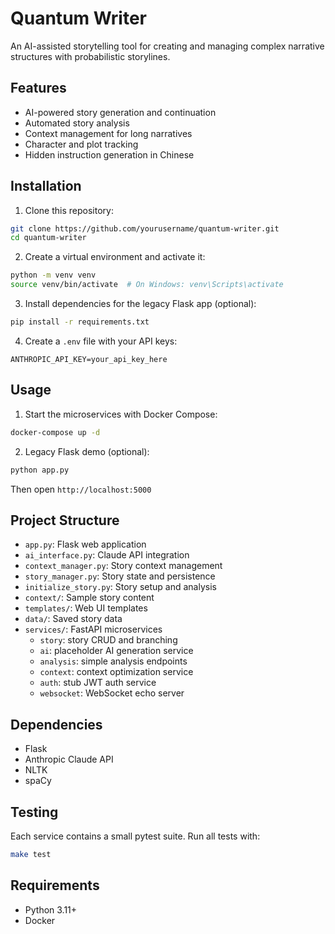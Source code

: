 # Quantum Writer

An AI-assisted storytelling tool for creating and managing complex narrative structures with probabilistic storylines.

## Features

- AI-powered story generation and continuation
- Automated story analysis
- Context management for long narratives
- Character and plot tracking
- Hidden instruction generation in Chinese

## Installation

1. Clone this repository:
```bash
git clone https://github.com/yourusername/quantum-writer.git
cd quantum-writer
```

2. Create a virtual environment and activate it:
```bash
python -m venv venv
source venv/bin/activate  # On Windows: venv\Scripts\activate
```

3. Install dependencies for the legacy Flask app (optional):
```bash
pip install -r requirements.txt
```

4. Create a `.env` file with your API keys:
```
ANTHROPIC_API_KEY=your_api_key_here
```

## Usage

1. Start the microservices with Docker Compose:
```bash
docker-compose up -d
```

2. Legacy Flask demo (optional):
```bash
python app.py
```
Then open `http://localhost:5000`

## Project Structure

- `app.py`: Flask web application
- `ai_interface.py`: Claude API integration
- `context_manager.py`: Story context management
- `story_manager.py`: Story state and persistence
- `initialize_story.py`: Story setup and analysis
- `context/`: Sample story content
- `templates/`: Web UI templates
- `data/`: Saved story data
- `services/`: FastAPI microservices
  - `story`: story CRUD and branching
  - `ai`: placeholder AI generation service
  - `analysis`: simple analysis endpoints
  - `context`: context optimization service
  - `auth`: stub JWT auth service
  - `websocket`: WebSocket echo server

## Dependencies

- Flask
- Anthropic Claude API
- NLTK
- spaCy

## Testing

Each service contains a small pytest suite. Run all tests with:
```bash
make test
```

## Requirements

- Python 3.11+
- Docker
